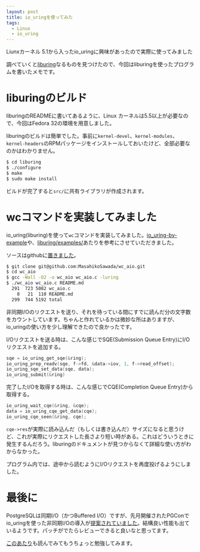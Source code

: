 ```yaml
---
layout: post
title: io_uringを使ってみた
tags:
  - Linux
  - io_uring
---
```


Liunxカーネル 5.1から入ったio_uringに興味があったので実際に使ってみました

調べていくと[liburing](https://github.com/axboe/liburing)なるものを見つけたので、今回はliburingを使ったプログラムを書いたメモです。

# liburingのビルド

liburingのREADMEに書いてあるように、Linux カーネルは5.5以上が必要なので、今回はFedora 32の環境を用意しました。

liburingのビルドは簡単でした。事前に`kernel-devel`、`kernel-modules`、`kernel-headers`のRPMパッケージをインストールしておいたけど、全部必要なのかはわかりません。

```bash
$ cd liburing
$ ./configure
$ make
$ sudo make install
```

ビルドが完了すると`src/`に共有ライブラリが作成されます。

# wcコマンドを実装してみました

io_uring(liburing)を使って`wc`コマンドを実装してみました。[io_uring-by-example](https://github.com/shuveb/io_uring-by-example)や、[liburing/examples/](https://github.com/axboe/liburing/tree/master/examples)あたりを参考にさせていただきました。

ソースはgithubに[置きました](https://github.com/MasahikoSawada/wc_aio)。

```bash
$ git clone git@github.com:MasahikoSawada/wc_aio.git
$ cd wc_aio
$ gcc -Wall -O2 -o wc_aio wc_aio.c -luring
$ ./wc_aio wc_aio.c README.md
  291  723 5082 wc_aio.c
    8   21  110 README.md
  299  744 5192 total
```

非同期I/Oのリクエストを送り、それを待っている間にすでに読んだ分の文字数をカウントしています。ちゃんと作れているかは微妙な所はありますが、io_uringの使い方を少し理解できたので良かったです。

I/Oリクエストを送る時は、こんな感じでSQE(Submission Queue Entry)にI/Oリクエストを追加する。

```c
sqe = io_uring_get_sqe(&ring);
io_uring_prep_readv(sqe, f->fd, &data->iov, 1, f->read_offset);
io_uring_sqe_set_data(sqe, data);
io_uring_submit(&ring)
```

完了したI/Oを取得する時は、こんな感じでCQE(Completion Queue Entry)から取得する。

```c
io_uring_wait_cqe(&ring, &cqe);
data = io_uring_cqe_get_data(cqe);
io_uring_cqe_seen(&ring, cqe);
```

`cqe->res`が実際に読み込んだ（もしくは書き込んだ）サイズになると思うけど、これが実際にリクエストした長さより短い時がある。これはどういうときに発生するんだろう。liburingのドキュメントが見つからなくて詳細な使い方がわからなかった。

プログラム内では、途中から読むようにI/Oリクエストを再度投げるようにしました。

# 最後に

PostgreSQLは同期I/O（かつBuffered I/O）ですが、先月開催されたPGConでio_uringを使った非同期I/Oの導入が[提案されていました](https://www.pgcon.org/events/pgcon_2020/schedule/session/152-asynchronous-io-for-postgresql/)。結構良い性能も出ているようです。パッチがでたらレビューできると良いなと思ってます。

[このあたり](https://kernel.dk/io_uring.pdf)も読んでみてもうちょっと勉強してみます。

